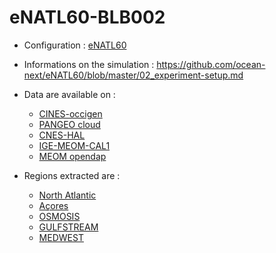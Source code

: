# eNATL60-BLB002

- Configuration : [eNATL60](enatl60.md)
- Informations on the simulation : https://github.com/ocean-next/eNATL60/blob/master/02_experiment-setup.md

- Data are available on :
  - [CINES-occigen](../platforms/occigen-eNATL60-BLB002.md)
  - [PANGEO cloud](https://github.com/AurelieAlbert/extractions/blob/main/platforms/pangeo-eNATL60-BLB002.md)
  - [CNES-HAL](https://github.com/AurelieAlbert/extractions/blob/main/platforms/hal-eNATL60-BLB002.md)
  - [IGE-MEOM-CAL1](https://github.com/AurelieAlbert/extractions/blob/main/platforms/cal1-eNATL60-BLB002.md)
  - [MEOM opendap](https://github.com/AurelieAlbert/extractions/blob/main/platforms/opendap-eNATL60-BLB002.md)
- Regions extracted are :
  - [North Atlantic](https://github.com/AurelieAlbert/extractions/blob/main/regions/NATL-eNATL60-BLB002.md)
  - [Açores](https://github.com/AurelieAlbert/extractions/blob/main/regions/ACO-eNATL60-BLB002.md)
  - [OSMOSIS](https://github.com/AurelieAlbert/extractions/blob/main/regions/OSMOSIS-eNATL60-BLB002.md)
  - [GULFSTREAM](https://github.com/AurelieAlbert/extractions/blob/main/regions/GULFSTREAM-eNATL60-BLB002.md)
  - [MEDWEST](https://github.com/AurelieAlbert/extractions/blob/main/regions/MEDWEST-eNATL60-BLB002.md)
